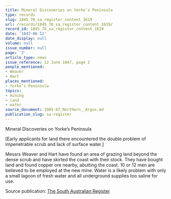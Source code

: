 ```yaml
---
title: Mineral Discoveries on Yorke’s Peninsula
type: records
slug: 1845_76_sa_register_content_1619
url: /records/1845_76_sa_register_content_1619/
record_id: 1845_76_sa_register_content_1619
date: '1847-06-12'
date_display: null
volume: null
issue_number: null
page: '2'
article_type: news
issue_reference: 12 June 1847, page 2
people_mentioned:
- Weaver
- Hart
places_mentioned:
- Yorke’s Peninsula
topics:
- mining
- land
- water
source_document: 1985-87_Northern__Argus.md
publication_slug: sa-register
---
```


Mineral Discoveries on Yorke’s Peninsula

[Early applicants for land there encountered the double problem of impenetrable scrub and lack of surface water.]

Messrs Weaver and Hart have found an area of grazing land beyond the dense scrub and have skirted the coast with their stock.  They have bought land and found copper ore nearby, abutting the coast.  10 or 12 men are believed to be employed at the new mine.  Water is a likely problem with only a small lagoon of fresh water and all underground supplies too saline for use.

Source publication: [The South Australian Register](/publications/sa-register/)
